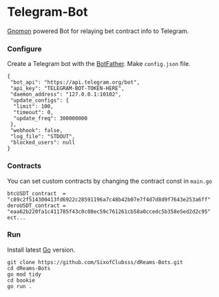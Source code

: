 # Telegram-Bot
[Gnomon](https://github.com/civilware/gnomon) powered Bot for relaying bet contract info to Telegram.

### Configure
Create a Telegram bot with the [BotFather](https://core.telegram.org/bots/tutorial).
Make `config.json` file.
```
{
 "bot_api": "https://api.telegram.org/bot",
 "api_key": "TELEGRAM-BOT-TOKEN-HERE",
 "daemon_address": "127.0.0.1:10102",
 "update_configs": {
  "limit": 100,
  "timeout": 0,
  "update_freq": 300000000
 },
 "webhook": false,
 "log_file": "STDOUT",
 "blocked_users": null
}
```

### Contracts 
You can set custom contracts by changing the contract const in `main.go`
```
btcUSDT_contract  = "c89c2f514300413fd6922c28591196a7c48b42b07e7f4d7d8d9f7643e253a6ff"
deroUSDT_contract = "eaa62b220fa1c411785f43c0c08ec59c761261cb58a0ccedc5b358e5ed2d2c95"
ect...
```

### Run
Install latest [Go](https://go.dev/doc/install) version.

```
git clone https://github.com/SixofClubsss/dReams-Bots.git
cd dReams-Bots
go mod tidy
cd bookie
go run .
```